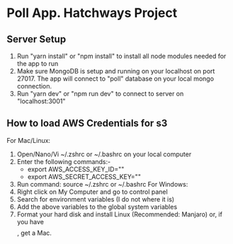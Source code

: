 # Poll App. Hatchways Project

## Server Setup
1. Run "yarn install" or "npm install" to install all node modules needed for the app to run
2. Make sure MongoDB is setup and running on your localhost on port 27017. The app will connect to "poll" database on your local mongo connection.
3. Run "yarn dev" or "npm run dev" to connect to server on "localhost:3001"

## How to load AWS Credentials for s3
For Mac/Linux:
1. Open/Nano/Vi ~/.zshrc or ~/.bashrc on your local computer
2. Enter the following commands:-
    - export AWS_ACCESS_KEY_ID="<insert key in quotes>"
    - export AWS_SECRET_ACCESS_KEY="<insert key in quotes>"
3. Run command: source ~/.zshrc or ~/.bashrc
For Windows:
1. Right click on My Computer and go to control panel
2. Search for environment variables (I do not where it is)
3. Add the above variables to the global system variables
4. Format your hard disk and install Linux (Recommended: Manjaro) or, if you have $$$$ , get a Mac.